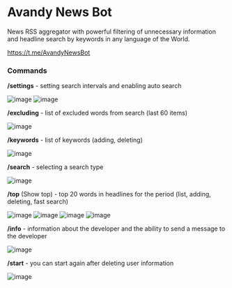 # Avandy News Bot

News RSS aggregator with powerful filtering of unnecessary information 
and headline search by keywords in any language of the World.

https://t.me/AvandyNewsBot

### Commands

**/settings**   - setting search intervals and enabling auto search

![image](https://github.com/mrprogre/avandy-news-bot/assets/45883640/098a48a4-f16d-4f5a-9db2-0e46b2a9ae1c)
![image](https://github.com/mrprogre/avandy-news-bot/assets/45883640/0e67843f-30ff-492c-89f8-1840d7e86c9a)

**/excluding**   - list of excluded words from search (last 60 items)

![image](https://github.com/mrprogre/avandy-news-bot/assets/45883640/9c89b9dd-e5db-4e9e-a801-8348b9272b3b)

**/keywords**   - list of keywords (adding, deleting)

![image](https://github.com/mrprogre/avandy-news-bot/assets/45883640/29ddd9d0-d9d3-4336-a69a-836763593afd)

**/search**     - selecting a search type

![image](https://github.com/mrprogre/avandy-news-bot/assets/45883640/9e09de54-2b0e-416a-bf1f-6b798143f71c)

**/top** (Show top)        - top 20 words in headlines for the period (list, adding, deleting, fast search)

![image](https://github.com/mrprogre/avandy-news-bot/assets/45883640/a1e2e7fa-55d3-4172-b2df-2f0275c0748b)
![image](https://github.com/mrprogre/avandy-news-bot/assets/45883640/a433780d-2ff2-4195-9bb6-0a12adba438d)
![image](https://github.com/mrprogre/avandy-news-bot/assets/45883640/cb9dee85-2eea-4988-a58a-d49d328b0662)
![image](https://github.com/mrprogre/avandy-news-bot/assets/45883640/4990d1ad-70ff-4bfa-86aa-1cdfddf1b4f3)

**/info**       - information about the developer and the ability to send a message to the developer

![image](https://github.com/mrprogre/avandy-news-bot/assets/45883640/1885ff11-3ec6-4abe-a173-dd8a861ebb94)

**/start**      - you can start again after deleting user information

![image](https://github.com/mrprogre/avandy-news-bot/assets/45883640/001f20d2-7f13-461f-80d2-0346d596eb48)
